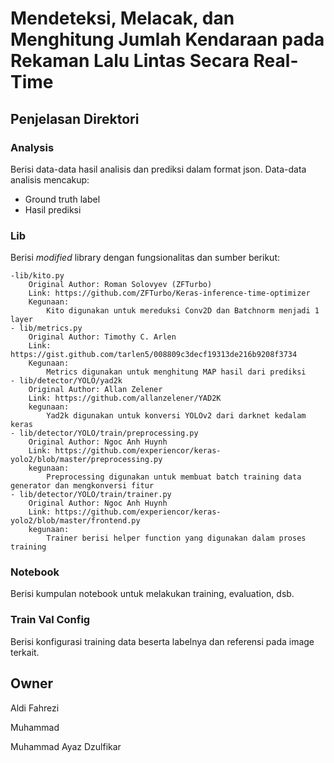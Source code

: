 # Mendeteksi, Melacak, dan Menghitung Jumlah Kendaraan pada Rekaman Lalu Lintas Secara Real-Time

## Penjelasan Direktori

### Analysis

Berisi data-data hasil analisis dan prediksi dalam format json. Data-data analisis mencakup:
- Ground truth label
- Hasil prediksi

### Lib

Berisi _modified_ library dengan fungsionalitas dan sumber berikut:

    -lib/kito.py
        Original Author: Roman Solovyev (ZFTurbo)
        Link: https://github.com/ZFTurbo/Keras-inference-time-optimizer
        Kegunaan:
            Kito digunakan untuk mereduksi Conv2D dan Batchnorm menjadi 1 layer
    - lib/metrics.py
        Original Author: Timothy C. Arlen
        Link: https://gist.github.com/tarlen5/008809c3decf19313de216b9208f3734
        Kegunaan:
            Metrics digunakan untuk menghitung MAP hasil dari prediksi
    - lib/detector/YOLO/yad2k
        Original Author: Allan Zelener
        Link: https://github.com/allanzelener/YAD2K
        kegunaan:
            Yad2k digunakan untuk konversi YOLOv2 dari darknet kedalam keras
    - lib/detector/YOLO/train/preprocessing.py
        Original Author: Ngoc Anh Huynh
        Link: https://github.com/experiencor/keras-yolo2/blob/master/preprocessing.py
        kegunaan: 
            Preprocessing digunakan untuk membuat batch training data generator dan mengkonversi fitur
    - lib/detector/YOLO/train/trainer.py
        Original Author: Ngoc Anh Huynh
        Link: https://github.com/experiencor/keras-yolo2/blob/master/frontend.py
        kegunaan: 
            Trainer berisi helper function yang digunakan dalam proses training

### Notebook

Berisi kumpulan notebook untuk melakukan training, evaluation, dsb.

### Train Val Config

Berisi konfigurasi training data beserta labelnya dan referensi pada image terkait.

## Owner

Aldi Fahrezi

Muhammad

Muhammad Ayaz Dzulfikar
